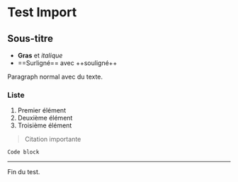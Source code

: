 # Test Import

## Sous-titre

- **Gras** et *italique*
- ==Surligné== avec ++souligné++

Paragraph normal avec du texte.

### Liste

1. Premier élément
2. Deuxième élément
3. Troisième élément

> Citation importante

```
Code block
```

---

Fin du test.